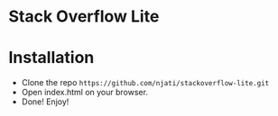 # Stack Overflow Lite

# Installation
- Clone the repo `https://github.com/njati/stackoverflow-lite.git`
- Open index.html on your browser.
- Done! Enjoy!